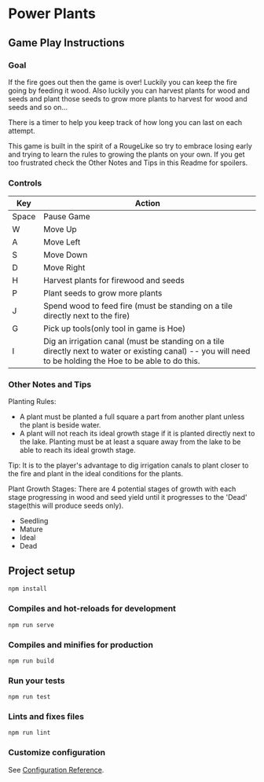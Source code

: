 # Power Plants

## Game Play Instructions

### Goal
If the fire goes out then the game is over! Luckily you can keep the fire going by feeding it wood. Also luckily you can harvest plants for wood and seeds and plant those seeds to grow more plants to harvest for wood and seeds and so on...

There is a timer to help you keep track of how long you can last on each attempt.

This game is built in the spirit of a RougeLike so try to embrace losing early and trying to learn the rules to growing the plants on your own. If you get too frustrated check the Other Notes and Tips in this Readme for spoilers.

### Controls
|Key|Action|
|--|--|
Space | Pause Game
W | Move Up
A | Move Left
S | Move Down
D | Move Right
H | Harvest plants for firewood and seeds
P | Plant seeds to grow more plants
J | Spend wood to feed fire (must be standing on a tile directly next to the fire)
G | Pick up tools(only tool in game is Hoe)
I | Dig an irrigation canal (must be standing on a tile directly next to water or existing canal) -- you will need to be holding the Hoe to be able to do this.

### Other Notes and Tips
Planting Rules:
- A plant must be planted a full square a part from another plant unless the plant is beside water. 
- A plant will not reach its ideal growth stage if it is planted directly next to the lake. Planting must be at least a square away from the lake to be able to reach its ideal growth stage.

Tip: It is to the player's advantage to dig irrigation canals to plant closer to the fire and plant in the ideal conditions for the plants.

Plant Growth Stages:
There are 4 potential stages of growth with each stage progressing in wood and seed yield until it progresses to the 'Dead' stage(this will produce seeds only).
- Seedling
- Mature
- Ideal
- Dead

## Project setup
```
npm install
```

### Compiles and hot-reloads for development
```
npm run serve
```

### Compiles and minifies for production
```
npm run build
```

### Run your tests
```
npm run test
```

### Lints and fixes files
```
npm run lint
```

### Customize configuration
See [Configuration Reference](https://cli.vuejs.org/config/).
